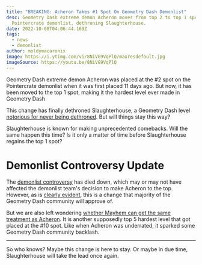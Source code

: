 ```yaml
---
title: "BREAKING: Acheron Takes #1 Spot On Geometry Dash Demonlist"
desc: Geometry Dash extreme demon Acheron moves from top 2 to top 1 spot on the
  Pointercrate demonlist, dethroning Slaughterhouse.
date: 2022-10-08T04:06:44.169Z
tags:
  - news
  - demonlist
author: moldymacaronix
image: https://i.ytimg.com/vi/8NiVG9VqPlQ/maxresdefault.jpg
imageSource: https://youtu.be/8NiVG9VqPlQ
---
```

Geometry Dash extreme demon Acheron was placed at the #2 spot on the Pointercrate demonlist when it was first placed 11 days ago. But now, it has been moved to the top 1 spot, making it the hardest level ever made in Geometry Dash

This change has finally dethroned Slaughterhouse, a Geometry Dash level [notorious for never being dethroned](/posts/geometry-dash-slaughterhouse-top-1/). But will things stay this way?[](/posts/geometry-dash-slaughterhouse-top-1/)

Slaughterhouse is known for making unprecedented comebacks. Will the same happen this time? Is it only a matter of time before Slaughterhouse regains the top 1 spot?

# D﻿emonlist Controversy Update

T﻿he [demonlist controversy](/posts/geometry-dash-the-problem-with-the-demonlist/) has died down, which may or may not have affected the demonlist team's decision to make Acheron to the top. However, as is [clearly evident](/geometry-dash-acheron-places-top-2-on-demonlist/), this is a change that majority of the Geometry Dash community will approve of.

B﻿ut we are also left wondering [whether Mayhem can get the same treatment as Acheron](/posts/geometry-dash-mayhem-places-top-10-in-demonlist/). It is another supposedly top 5 hardest level that got placed at the #10 spot. Like when Acheron was underrated, it sparked some Geometry Dash community backlash.

- - -

S﻿o who knows? Maybe this change is here to stay. Or maybe in due time, Slaughterhouse will take the lead once again.